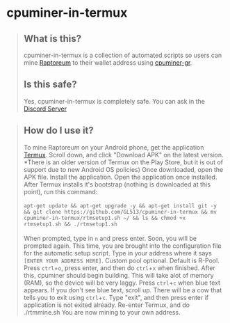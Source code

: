 # cpuminer-in-termux

> ## What is this?
> cpuminer-in-termux is a collection of automated scripts so users can mine [Raptoreum](https://raptoreum.com/) to their wallet address using [cpuminer-gr](https://github.com/michal-zurkowski/cpuminer-gr).
> 
> ## Is this safe?
> Yes, cpuminer-in-termux is completely safe. You can ask in the [Discord Server](https://discord.gg/Raptoreum)

> ## How do I use it?
> To mine Raptoreum on your Android phone, get the application [Termux](https://f-droid.org/en/packages/com.termux/). Scroll down, and click "Download APK" on the latest version. *There is an older version of Termux on the Play Store, but it is out of support due to new Android OS policies)
> Once downloaded, open the APK file. Install the application. Open the application once installed.
> After Termux installs it's bootstrap (nothing is downloaded at this point), run this command:<br><br>
`apt-get update && apt-get upgrade -y && apt-get install git -y && git clone https://github.com/GL513/cpuminer-in-termux && mv cpuminer-in-termux/rtmsetup1.sh ~/ && ls && chmod +x rtmsetup1.sh && ./rtmsetup1.sh`
<br><br>
> When prompted, type in `n` and press enter.
> Soon, you will be prompted again. This time, you are brought into the configuration file for the automatic setup script. Type in your address where it says `[ENTER YOUR ADDRESS HERE]`. Custom pool optional. Default is R-Pool. Press `ctrl`+`o`, press enter, and then do `ctrl`+`x` when finished.
> After this, cpuminer should begin building. This will take alot of memory (RAM), so the device will be very laggy.
> Press `ctrl`+`c` when blue text appears. If you don't see blue text, scroll up. There will be a cow that tells you to exit using `ctrl`+`c`.
> Type "exit", and then press enter if application is not exited already.
> Re-enter Termux, and do ./rtmmine.sh
> You are now mining to your own address.
